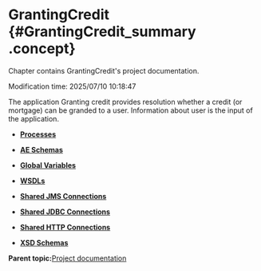 # GrantingCredit {#GrantingCredit_summary .concept}

Chapter contains GrantingCredit's project documentation.

Modification time: 2025/07/10 10:18:47

The application Granting credit provides resolution whether a credit \(or mortgage\) can be granded to a user. Information about user is the input of the application.

-   **[Processes](../../projects/GrantingCredit/common/process.md)**  

-   **[AE Schemas](../../projects/GrantingCredit/common/aeschema.md)**  

-   **[Global Variables](../../projects/GrantingCredit/common/substvar.md)**  

-   **[WSDLs](../../projects/GrantingCredit/common/wsdl.md)**  

-   **[Shared JMS Connections](../../projects/GrantingCredit/common/sharedjmscon.md)**  

-   **[Shared JDBC Connections](../../projects/GrantingCredit/common/sharedjdbc.md)**  

-   **[Shared HTTP Connections](../../projects/GrantingCredit/common/sharedhttp.md)**  

-   **[XSD Schemas](../../projects/GrantingCredit/common/xsd.md)**  


**Parent topic:**[Project documentation](../../projects/projects.md)

